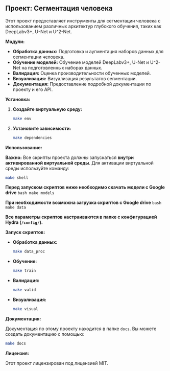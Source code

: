 ## Проект: Сегментация человека

Этот проект предоставляет инструменты для сегментации человека с использованием различных архитектур глубокого обучения, таких как DeepLabv3+, U-Net и U^2-Net.

**Модули:**

* **Обработка данных:** Подготовка и аугментация наборов данных для сегментации человека.
* **Обучение моделей:** Обучение моделей DeepLabv3+, U-Net и U^2-Net на подготовленных наборах данных.
* **Валидация:** Оценка производительности обученных моделей.
* **Визуализация:** Визуализация результатов сегментации.
* **Документация:** Предоставление подробной документации по проекту и его API.

**Установка:**

1. **Создайте виртуальную среду:**
   ```bash
   make env
   ```
2. **Установите зависимости:**
   ```bash
   make dependencies
   ```

**Использование:**

**Важно:** Все скрипты проекта должны запускаться **внутри активированной виртуальной среды**. Для активации виртуальной среды используйте команду:
```bash
make shell
```

**Перед запуском скриптов ниже необходимо скачать модели с Google drive**
    ```bash
    make models
    ```

**При необходимости возможна загрузка скриптов с Google drive**
    ```bash
    make data
    ```

**Все параметры скриптов настраиваются в папке с конфигурацией Hydra (`/config/`).** 

**Запуск скриптов:**

* **Обработка данных:**
    ```bash
    make data_proc
    ```
* **Обучение:**
    ```bash
    make train
    ```
* **Валидация:**
    ```bash
    make valid
    ```
* **Визуализация:**
    ```bash
    make visual
    ```

**Документация:**

Документация по этому проекту находится в папке `docs`. Вы можете создать документацию с помощью:

```bash
make docs
```

**Лицензия:**

Этот проект лицензирован под лицензией MIT.
